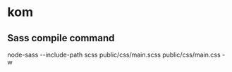 # kom

## Sass compile command
node-sass --include-path scss public/css/main.scss public/css/main.css -w
